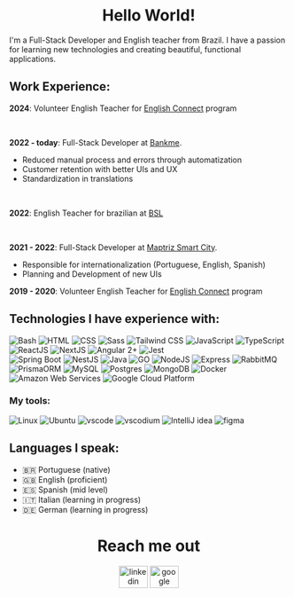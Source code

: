 <h1 align="center">Hello World!</h1>

I'm a Full-Stack Developer and English teacher from Brazil. 
I have a passion for learning new technologies and creating beautiful, functional applications.


## Work Experience:

**2024**: Volunteer English Teacher for [English Connect](https://www.englishconnect.org/) program

<br/>

**2022 - today**: Full-Stack Developer at [Bankme](https://bankme.tech).
- Reduced manual process and errors through automatization
- Customer retention with better UIs and UX
- Standardization in translations

<br/>

**2022**: English Teacher for brazilian at [BSL](https://www.bslidiomas.com.br/)

<br/>

**2021 - 2022**: Full-Stack Developer at [Maptriz Smart City](https://www.maptriz.com.br/contato/).
- Responsible for internationalization (Portuguese, English, Spanish)
- Planning and Development of new UIs

**2019 - 2020**: Volunteer English Teacher for [English Connect](https://www.englishconnect.org/) program



## Technologies I have experience with:

<div>
  <img src="https://skillicons.dev/icons?i=bash" title="Bash" />
  <img src="https://skillicons.dev/icons?i=html" title="HTML"/>
  <img src="https://skillicons.dev/icons?i=css" title="CSS"/>
  <img src="https://skillicons.dev/icons?i=sass" title="Sass" />
  <img src="https://skillicons.dev/icons?i=tailwindcss" title="Tailwind CSS" />
  <img src="https://skillicons.dev/icons?i=js" title="JavaScript" />
  <img src="https://skillicons.dev/icons?i=ts" title="TypeScript" />
  <img src="https://skillicons.dev/icons?i=react" title="ReactJS" />
  <img src="https://skillicons.dev/icons?i=next" title="NextJS" />
  <img src="https://skillicons.dev/icons?i=angular" title="Angular 2+" />
  <img src="https://skillicons.dev/icons?i=jest" title="Jest" />
</div>
<div>
  <img src="https://skillicons.dev/icons?i=spring" title="Spring Boot" />
  <img src="https://skillicons.dev/icons?i=nest" title="NestJS" />
  <img src="https://skillicons.dev/icons?i=java" title="Java" />
  <img src="https://skillicons.dev/icons?i=go" title="GO" />
  <img src="https://skillicons.dev/icons?i=nodejs" title="NodeJS" />
  <img src="https://skillicons.dev/icons?i=express" title="Express" />
  <img src="https://skillicons.dev/icons?i=rabbitmq" title="RabbitMQ" />
  <img src="https://skillicons.dev/icons?i=prisma" title="PrismaORM" />
  <img src="https://skillicons.dev/icons?i=mysql" title="MySQL" />
  <img src="https://skillicons.dev/icons?i=postgres" title="Postgres" />
  <img src="https://skillicons.dev/icons?i=mongodb" title="MongoDB" />
  <img src="https://skillicons.dev/icons?i=docker" title="Docker" />
</div>
<div>
  <img src="https://skillicons.dev/icons?i=aws" title="Amazon Web Services" />
  <img src="https://skillicons.dev/icons?i=gcp" title="Google Cloud Platform" />
</div>

### My tools:

<div>
  <img src="https://skillicons.dev/icons?i=linux" title="Linux"/>
  <img src="https://skillicons.dev/icons?i=ubuntu" title="Ubuntu"/>
  <img src="https://skillicons.dev/icons?i=vscode" title="vscode"/>
  <img src="https://skillicons.dev/icons?i=vscodium" title="vscodium"/>
  <img src="https://skillicons.dev/icons?i=idea" title="IntelliJ idea"/>
  <img src="https://skillicons.dev/icons?i=figma" title="figma"/>
</div>


## Languages I speak:

- 🇧🇷 Portuguese (native)
- 🇬🇧 English (proficient)
- 🇪🇸 Spanish (mid level)
- 🇮🇹 Italian (learning in progress)
- 🇩🇪 German (learning in progress)


<h1 align="center">Reach me out</h1>

<div align="center">
  <a href="https://linkedin.com/in/diogo-lara" target="_blank"><img src="https://raw.githubusercontent.com/maurodesouza/profile-readme-generator/master/src/assets/icons/social/linkedin/default.svg" height="40" width="52" alt="linkedin logo"  /></a>
  <a href="mailto:diogo.lara.dev@gmail.com" target="_blank"><img src="https://raw.githubusercontent.com/maurodesouza/profile-readme-generator/master/src/assets/icons/social/gmail/default.svg" height="40" width="52" alt="google logo"  /></a>
</div>
